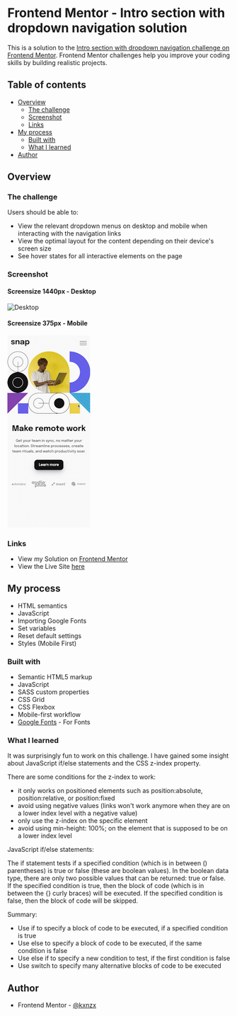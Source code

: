 # Frontend Mentor - Intro section with dropdown navigation solution

This is a solution to the [Intro section with dropdown navigation challenge on Frontend Mentor](https://www.frontendmentor.io/challenges/intro-section-with-dropdown-navigation-ryaPetHE5). Frontend Mentor challenges help you improve your coding skills by building realistic projects.

## Table of contents

- [Overview](#overview)
  - [The challenge](#the-challenge)
  - [Screenshot](#screenshot)
  - [Links](#links)
- [My process](#my-process)
  - [Built with](#built-with)
  - [What I learned](#what-i-learned)
- [Author](#author)

## Overview

### The challenge

Users should be able to:

- View the relevant dropdown menus on desktop and mobile when interacting with the navigation links
- View the optimal layout for the content depending on their device's screen size
- See hover states for all interactive elements on the page

### Screenshot

#### Screensize 1440px - Desktop

![Desktop](images/Desktop.gif)

#### Screensize 375px - Mobile

![Mobile](images/Mobile.gif)

### Links

- View my Solution on [Frontend Mentor](https://www.frontendmentor.io/solutions/intro-dropdown-navigation-with-vanilla-javascript-Uhwg04l8Nb)
- View the Live Site [here](https://kxnzx.github.io/intro-dropdown-navigation/)

## My process

- HTML semantics
- JavaScript
- Importing Google Fonts
- Set variables
- Reset default settings
- Styles (Mobile First)

### Built with

- Semantic HTML5 markup
- JavaScript
- SASS custom properties
- CSS Grid
- CSS Flexbox
- Mobile-first workflow
- [Google Fonts](https://fonts.google.com/) - For Fonts

### What I learned

It was surprisingly fun to work on this challenge. I have gained some insight about JavaScript if/else statements and the CSS z-index property.

There are some conditions for the z-index to work:

- it only works on positioned elements such as position:absolute, position:relative, or position:fixed
- avoid using negative values (links won't work anymore when they are on a lower index level with a negative value)
- only use the z-index on the specific element
- avoid using min-height: 100%; on the element that is supposed to be on a lower index level

JavaScript if/else statements:

The if statement tests if a specified condition (which is in between () parentheses) is true or false (these are boolean values). In the boolean data type, there are only two possible values that can be returned: true or false. If the specified condition is true, then the block of code (which is in between the {} curly braces) will be executed. If the specified condition is false, then the block of code will be skipped.

Summary:

- Use if to specify a block of code to be executed, if a specified condition is true
- Use else to specify a block of code to be executed, if the same condition is false
- Use else if to specify a new condition to test, if the first condition is false
- Use switch to specify many alternative blocks of code to be executed

## Author

- Frontend Mentor - [@kxnzx](https://www.frontendmentor.io/profile/kxnzx)
